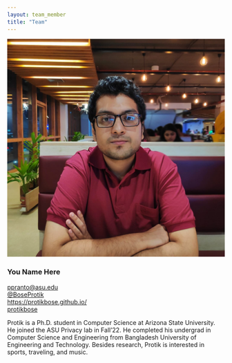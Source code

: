 ```yaml
---
layout: team_member
title: "Team"
---
```


<!-- Put your own picture in the appropriate directory and change the src below -->
<img src="/assets/img/members/graduate/protik_bose_pranto.jpg" alt="" class="team-individual-img" />

<!-- Write your name in the following line -->
### You Name Here

<!-- For the social container, change the href of the links and the text to show for link. If you don't want to share all the links below, you can remove them. Same if you want to add new -->
<div class="team-social-container">
  <i class="fa fa-envelope"></i>
  <a href="mailto:ppranto@asu.edu" target="_blank" class="team-social-container-link">ppranto@asu.edu</a>
</div>
<div class="team-social-container">
  <i class="fa fa-twitter"></i>
  <a href="https://twitter.com/BoseProtik" target="_blank" class="team-social-container-link">@BoseProtik</a>
</div>
<div class="team-social-container">
  <i class="fa fa-globe"></i>
  <a href="https://protikbose.github.io/" target="_blank" class="team-social-container-link">https://protikbose.github.io/</a>
</div>
<div class="team-social-container">
  <i class="fa fa-github"></i>
  <a href="https://github.com/protikbose" target="_blank" class="team-social-container-link">protikbose</a>
</div>

<div class="hline mt-10"></div>

<!-- write your bio here, like you write in md files -->
Protik is a Ph.D. student in Computer Science at Arizona State University. He joined the ASU Privacy lab in Fall’22. He completed his undergrad in Computer Science and Engineering from Bangladesh University of Engineering and Technology. Besides research, Protik is interested in sports, traveling, and music.
    